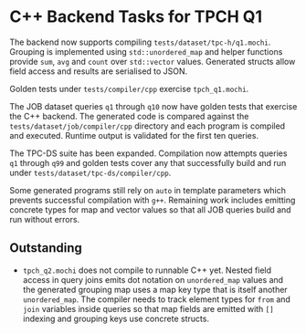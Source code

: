 # C++ Backend Tasks for TPCH Q1

The backend now supports compiling `tests/dataset/tpc-h/q1.mochi`. Grouping is
implemented using `std::unordered_map` and helper functions provide `sum`,
`avg` and `count` over `std::vector` values. Generated structs allow field
access and results are serialised to JSON.

Golden tests under `tests/compiler/cpp` exercise `tpch_q1.mochi`.

The JOB dataset queries `q1` through `q10` now have golden tests that
exercise the C++ backend. The generated code is compared against the
`tests/dataset/job/compiler/cpp` directory and each program is compiled
and executed. Runtime output is validated for the first ten queries.

The TPC-DS suite has been expanded. Compilation now attempts queries
`q1` through `q99` and golden tests cover any that successfully build
and run under `tests/dataset/tpc-ds/compiler/cpp`.

Some generated programs still rely on `auto` in template parameters which
prevents successful compilation with `g++`. Remaining work includes
emitting concrete types for map and vector values so that all JOB queries
build and run without errors.

## Outstanding

- `tpch_q2.mochi` does not compile to runnable C++ yet. Nested field
  access in query joins emits dot notation on `unordered_map` values and
  the generated grouping map uses a map key type that is itself another
  `unordered_map`. The compiler needs to track element types for `from`
  and `join` variables inside queries so that map fields are emitted with
  `[]` indexing and grouping keys use concrete structs.
